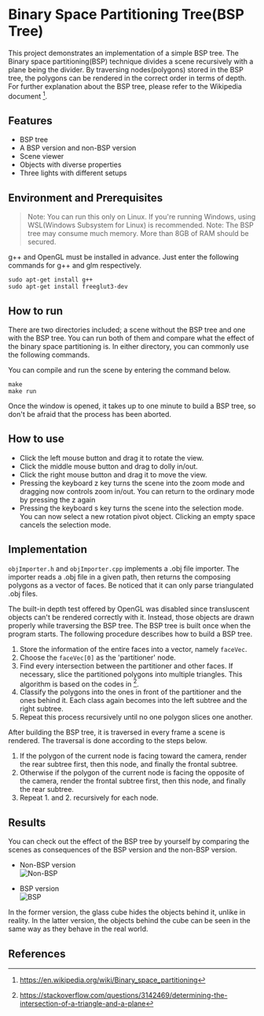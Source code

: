 # Binary Space Partitioning Tree(BSP Tree)

This project demonstrates an implementation of a simple BSP tree. The Binary space partitioning(BSP) technique divides a scene recursively with a plane being the divider. By traversing nodes(polygons) stored in the BSP tree, the polygons can be rendered in the correct order in terms of depth. For further explanation about the BSP tree, please refer to the Wikipedia document [^2].

## Features
- BSP tree
- A BSP version and non-BSP version
- Scene viewer
- Objects with diverse properties
- Three lights with different setups

## Environment and Prerequisites
> Note: You can run this only on Linux. If you're running Windows, using WSL(Windows Subsystem for Linux) is recommended.
> Note: The BSP tree may consume much memory. More than 8GB of RAM should be secured.

g++ and OpenGL must be installed in advance. Just enter the following commands for g++ and glm respectively.
```
sudo apt-get install g++
sudo apt-get install freeglut3-dev
```

## How to run
There are two directories included; a scene without the BSP tree and one with the BSP tree. You can run both of them and compare what the effect of the binary space partitioning is. In either directory, you can commonly use the following commands.

You can compile and run the scene by entering the command below.
```
make
make run
```

Once the window is opened, it takes up to one minute to build a BSP tree, so don't be afraid that the process has been aborted.

## How to use
- Click the left mouse button and drag it to rotate the view.
- Click the middle mouse button and drag to dolly in/out.
- Click the right mouse button and drag it to move the view.
- Pressing the keyboard z key turns the scene into the zoom mode and dragging now controls zoom in/out. You can return to the ordinary mode by pressing the z again
- Pressing the keyboard s key turns the scene into the selection mode. You can now select a new rotation pivot object. Clicking an empty space cancels the selection mode. 

## Implementation
`objImporter.h` and `objImporter.cpp` implements a .obj file importer. The importer reads a .obj file in a given path, then returns the composing polygons as a vector of faces. Be noticed that it can only parse triangulated .obj files.

The built-in depth test offered by OpenGL was disabled since transluscent objects can't be rendered correctly with it. Instead, those objects are drawn properly while traversing the BSP tree. The BSP tree is built once when the program starts. The following procedure describes how to build a BSP tree.
1. Store the information of the entire faces into a vector, namely `faceVec`.
2. Choose the `faceVec[0]` as the 'partitioner' node.
3. Find every intersection between the partitioner and other faces. If necessary, slice the partitioned polygons into multiple triangles. This algorithm is based on the codes in [^1].
4. Classify the polygons into the ones in front of the partitioner and the ones behind it. Each class again becomes into the left subtree and the right subtree. 
5. Repeat this process recursively until no one polygon slices one another.

After building the BSP tree, it is traversed in every frame a scene is rendered. The traversal is done according to the steps below.
1. If the polygon of the current node is facing toward the camera, render the rear subtree first, then this node, and finally the frontal subtree.
2. Otherwise if the polygon of the current node is facing the opposite of the camera, render the frontal subtree first, then this node, and finally the rear subtree.
3. Repeat 1. and 2. recursively for each node.

## Results
You can check out the effect of the BSP tree by yourself by comparing the scenes as consequences of the BSP version and the non-BSP version.
- Non-BSP version  
![Non-BSP](https://user-images.githubusercontent.com/36808324/170297214-fe8fd9e2-aa95-40f0-b043-ded53d5a9f6a.png)

- BSP version  
![BSP](https://user-images.githubusercontent.com/36808324/170297251-18c2cfc0-254b-413c-a843-1001bb8c2de4.png)


In the former version, the glass cube hides the objects behind it, unlike in reality. In the latter version, the objects behind the cube can be seen in the same way as they behave in the real world.

## References
[^1]: https://stackoverflow.com/questions/3142469/determining-the-intersection-of-a-triangle-and-a-plane
[^2]: https://en.wikipedia.org/wiki/Binary_space_partitioning
